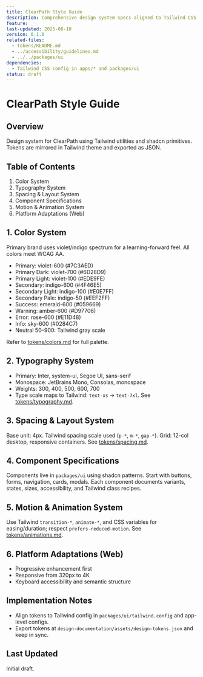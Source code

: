 ```yaml
---
title: ClearPath Style Guide
description: Comprehensive design system specs aligned to Tailwind CSS and shadcn components.
feature:
last-updated: 2025-08-10
version: 0.1.0
related-files:
  - tokens/README.md
  - ../accessibility/guidelines.md
  - ../../packages/ui
dependencies:
  - Tailwind CSS config in apps/* and packages/ui
status: draft
---
```


# ClearPath Style Guide

## Overview
Design system for ClearPath using Tailwind utilities and shadcn primitives. Tokens are mirrored in Tailwind theme and exported as JSON.

## Table of Contents
1. Color System
2. Typography System
3. Spacing & Layout System
4. Component Specifications
5. Motion & Animation System
6. Platform Adaptations (Web)

## 1. Color System
Primary brand uses violet/indigo spectrum for a learning-forward feel. All colors meet WCAG AA.

- Primary: violet-600 (#7C3AED)
- Primary Dark: violet-700 (#6D28D9)
- Primary Light: violet-100 (#EDE9FE)
- Secondary: indigo-600 (#4F46E5)
- Secondary Light: indigo-100 (#E0E7FF)
- Secondary Pale: indigo-50 (#EEF2FF)
- Success: emerald-600 (#059669)
- Warning: amber-600 (#D97706)
- Error: rose-600 (#E11D48)
- Info: sky-600 (#0284C7)
- Neutral 50–900: Tailwind gray scale

Refer to [tokens/colors.md](tokens/colors.md) for full palette.

## 2. Typography System
- Primary: Inter, system-ui, Segoe UI, sans-serif
- Monospace: JetBrains Mono, Consolas, monospace
- Weights: 300, 400, 500, 600, 700
- Type scale maps to Tailwind: `text-xs` → `text-7xl`. See [tokens/typography.md](tokens/typography.md).

## 3. Spacing & Layout System
Base unit: 4px. Tailwind spacing scale used (`p-*`, `m-*`, `gap-*`). Grid: 12-col desktop, responsive containers.
See [tokens/spacing.md](tokens/spacing.md).

## 4. Component Specifications
Components live in `packages/ui` using shadcn patterns. Start with buttons, forms, navigation, cards, modals. Each component documents variants, states, sizes, accessibility, and Tailwind class recipes.

## 5. Motion & Animation System
Use Tailwind `transition-*`, `animate-*`, and CSS variables for easing/duration; respect `prefers-reduced-motion`. See [tokens/animations.md](tokens/animations.md).

## 6. Platform Adaptations (Web)
- Progressive enhancement first
- Responsive from 320px to 4K
- Keyboard accessibility and semantic structure

## Implementation Notes
- Align tokens to Tailwind config in `packages/ui/tailwind.config` and app-level configs.
- Export tokens at `design-documentation/assets/design-tokens.json` and keep in sync.

## Last Updated
Initial draft.
